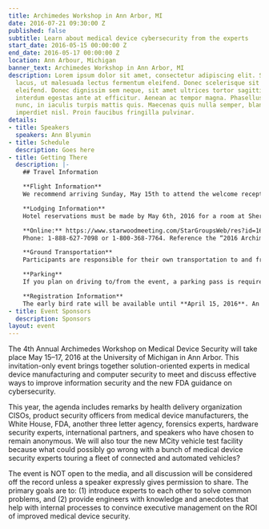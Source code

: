 ```yaml
---
title: Archimedes Workshop in Ann Arbor, MI
date: 2016-07-21 09:30:00 Z
published: false
subtitle: Learn about medical device cybersecurity from the experts
start_date: 2016-05-15 00:00:00 Z
end_date: 2016-05-17 00:00:00 Z
location: Ann Arbour, Michigan
banner_text: Archimedes Workshop in Ann Arbor, MI
description: Lorem ipsum dolor sit amet, consectetur adipiscing elit. Sed rutrum nulla
  lacus, ut malesuada lectus fermentum eleifend. Donec scelerisque sit amet arcu ac
  eleifend. Donec dignissim sem neque, sit amet ultrices tortor sagittis at. Nunc
  interdum egestas ante at efficitur. Aenean ac tempor magna. Phasellus tempus ultricies
  nunc, in iaculis turpis mattis quis. Maecenas quis nulla semper, blandit purus nec,
  imperdiet nisl. Proin faucibus fringilla pulvinar.
details:
- title: Speakers
  speakers: Ann Blyumin
- title: Schedule
  description: Goes here
- title: Getting There
  description: |-
    ## Travel Information

    **Flight Information**
    We recommend arriving Sunday, May 15th to attend the welcome reception Sunday evening at 6:30 PM. Detroit Metro Airport (DTW) is the closest airport to Ann Arbor.

    **Lodging Information**
    Hotel reservations must be made by May 6th, 2016 for a room at Sheraton Hotel in Ann Arbor. Reservations can be made online or by phone:

    **Online:** https://www.starwoodmeeting.com/StarGroupsWeb/res?id=1603302493&key=2DE5E0A2
    Phone: 1-888-627-7098 or 1-800-368-7764. Reference the “2016 Archimedes” room block.

    **Ground Transportation**
    Participants are responsible for their own transportation to and from the airport. Daily bus transportation will be provided for all event related activities.

    **Parking**
    If you plan on driving to/from the event, a parking pass is required, the cost is $10/day. For planning purposes, we ask that you purchase your parking pass at the time of registration. If you did not purchase a parking pass at registration and need a pass for one or both days of the workshop, please email archimedes@umich.edu.

    **Registration Information**
    The early bird rate will be available until **April 15, 2016**. An email invitation will be sent when registration is open (3/23). Please note that invitations are not transferable. If you would like to nominate a colleague at your organization or another, please send their contact information to archimedes@umich.edu and include a reason why he/she would be a good participant at this collegial event.
- title: Event Sponsors
  description: Sponsors
layout: event
---
```


The 4th Annual Archimedes Workshop on Medical Device Security will take place May 15–17, 2016 at the University of Michigan in Ann Arbor. This invitation-only event brings together solution-oriented experts in medical device manufacturing and computer security to meet and discuss effective ways to improve information security and the new FDA guidance on cybersecurity.

This year, the agenda includes remarks by health delivery organization CISOs, product security officers from medical device manufacturers, the White House, FDA, another three letter agency, forensics experts, hardware security experts, international partners, and speakers who have chosen to remain anonymous. We will also tour the new MCity vehicle test facility because what could possibly go wrong with a bunch of medical device security experts touring a fleet of connected and automated vehicles?

The event is NOT open to the media, and all discussion will be considered off the record unless a speaker expressly gives permission to share. The primary goals are to: (1) introduce experts to each other to solve common problems, and (2) provide engineers with knowledge and anecdotes that help with internal processes to convince executive management on the ROI of improved medical device security.

